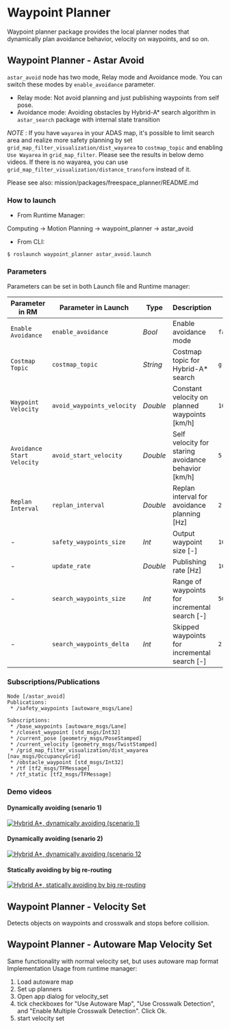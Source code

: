 # Waypoint Planner

Waypoint planner package provides the local planner nodes that dynamically plan avoidance behavior, velocity on waypoints, and so on.

## Waypoint Planner - Astar Avoid

`astar_avoid` node has two mode, Relay mode and Avoidance mode. You can switch these modes by `enable_avoidance` parameter.

- Relay mode: Not avoid planning and just publishing waypoints from self pose.
- Avoidance mode: Avoiding obstacles by Hybrid-A* search algorithm in `astar_search` package with internal state transition

*NOTE* : If you have `wayarea` in your ADAS map, it's possible to limit search area and realize more safety planning by set `grid_map_filter_visualization/dist_wayarea` to `costmap_topic` and enabling `Use Wayarea` in `grid_map_filter`. Please see the results in below demo videos.
If there is no wayarea, you can use `grid_map_filter_visualization/distance_transform` instead of it.

Please see also: mission/packages/freespace_planner/README.md

### How to launch

* From Runtime Manager:

Computing -> Motion Planning -> waypoint_planner -> astar_avoid

* From CLI:

`$ roslaunch waypoint_planner astar_avoid.launch`

### Parameters

Parameters can be set in both Launch file and Runtime manager:

| Parameter in RM | Parameter in Launch | Type | Description | Default |
| --- | --- | --- | --- | --- |
| `Enable Avoidance` | `enable_avoidance` | *Bool* | Enable avoidance mode | `false` |
| `Costmap Topic` | `costmap_topic` | *String* | Costmap topic for Hybrid-A* search | `grid_map_filter_visualization/dist_wayarea` |
| `Waypoint Velocity` | `avoid_waypoints_velocity` | *Double* | Constant velocity on planned waypoints [km/h] | `10.0` |
| `Avoidance Start Velocity` | `avoid_start_velocity` | *Double* | Self velocity for staring avoidance behavior [km/h] | `5.0` |
| `Replan Interval` | `replan_interval` | *Double* | Replan interval for avoidance planning [Hz] | `2.0` |
| - | `safety_waypoints_size` | *Int* | Output waypoint size [-] | `100` |
| - | `update_rate` | *Double* | Publishing rate [Hz] | `10.0` |
| - | `search_waypoints_size` | *Int* | Range of waypoints for incremental search [-] | `50` |
| - | `search_waypoints_delta` | *Int* | Skipped waypoints for incremental search [-] | `2` |

### Subscriptions/Publications

```
Node [/astar_avoid]
Publications:
 * /safety_waypoints [autoware_msgs/Lane]

Subscriptions:
 * /base_waypoints [autoware_msgs/Lane]
 * /closest_waypoint [std_msgs/Int32]
 * /current_pose [geometry_msgs/PoseStamped]
 * /current_velocity [geometry_msgs/TwistStamped]
 * /grid_map_filter_visualization/dist_wayarea [nav_msgs/OccupancyGrid]
 * /obstacle_waypoint [std_msgs/Int32]
 * /tf [tf2_msgs/TFMessage]
 * /tf_static [tf2_msgs/TFMessage]
```

### Demo videos

#### Dynamically avoiding (senario 1)
[![Hybrid A*, dynamically avoiding (scenario 1)](https://img.youtube.com/vi/o_WXfPh9JKA/sddefault.jpg)](https://youtu.be/o_WXfPh9JKA)

#### Dynamically avoiding (senario 2)
[![Hybrid A*, dynamically avoiding (scenario 12](https://img.youtube.com/vi/fqXIlWuMuDk/sddefault.jpg)](https://youtu.be/fqXIlWuMuDk)

#### Statically avoiding by big re-routing
[![Hybrid A*, statically avoiding by big re-routing](https://img.youtube.com/vi/J-3J-EiBP38/sddefault.jpg)](https://youtu.be/J-3J-EiBP38)

## Waypoint Planner - Velocity Set
Detects objects on waypoints and crosswalk and stops before collision.

## Waypoint Planner - Autoware Map Velocity Set
Same functionality with normal velocity set, but uses autoware map format Implementation
Usage from runtime manager:
1. Load autoware map
2. Set up planners
3. Open app dialog for velocity_set
4. tick checkboxes for "Use Autoware Map", "Use Crosswalk Detection", and "Enable Multiple Crosswalk Detection". Click Ok.
5. start velocity set
